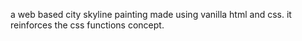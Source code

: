 a web based city skyline painting made using vanilla html and css. it reinforces the css functions concept.
